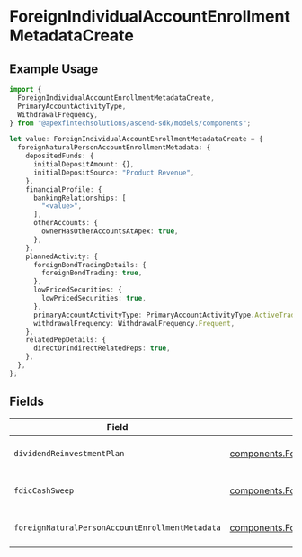 # ForeignIndividualAccountEnrollmentMetadataCreate

## Example Usage

```typescript
import {
  ForeignIndividualAccountEnrollmentMetadataCreate,
  PrimaryAccountActivityType,
  WithdrawalFrequency,
} from "@apexfintechsolutions/ascend-sdk/models/components";

let value: ForeignIndividualAccountEnrollmentMetadataCreate = {
  foreignNaturalPersonAccountEnrollmentMetadata: {
    depositedFunds: {
      initialDepositAmount: {},
      initialDepositSource: "Product Revenue",
    },
    financialProfile: {
      bankingRelationships: [
        "<value>",
      ],
      otherAccounts: {
        ownerHasOtherAccountsAtApex: true,
      },
    },
    plannedActivity: {
      foreignBondTradingDetails: {
        foreignBondTrading: true,
      },
      lowPricedSecurities: {
        lowPricedSecurities: true,
      },
      primaryAccountActivityType: PrimaryAccountActivityType.ActiveTrading,
      withdrawalFrequency: WithdrawalFrequency.Frequent,
    },
    relatedPepDetails: {
      directOrIndirectRelatedPeps: true,
    },
  },
};
```

## Fields

| Field                                                                                                                                                                                      | Type                                                                                                                                                                                       | Required                                                                                                                                                                                   | Description                                                                                                                                                                                | Example                                                                                                                                                                                    |
| ------------------------------------------------------------------------------------------------------------------------------------------------------------------------------------------ | ------------------------------------------------------------------------------------------------------------------------------------------------------------------------------------------ | ------------------------------------------------------------------------------------------------------------------------------------------------------------------------------------------ | ------------------------------------------------------------------------------------------------------------------------------------------------------------------------------------------ | ------------------------------------------------------------------------------------------------------------------------------------------------------------------------------------------ |
| `dividendReinvestmentPlan`                                                                                                                                                                 | [components.ForeignIndividualAccountEnrollmentMetadataCreateDividendReinvestmentPlan](../../models/components/foreignindividualaccountenrollmentmetadatacreatedividendreinvestmentplan.md) | :heavy_minus_sign:                                                                                                                                                                         | Option to auto-enroll in Dividend Reinvestment; defaults to DIVIDEND_REINVESTMENT_ENROLL                                                                                                   | DIVIDEND_REINVESTMENT_ENROLL                                                                                                                                                               |
| `fdicCashSweep`                                                                                                                                                                            | [components.ForeignIndividualAccountEnrollmentMetadataCreateFdicCashSweep](../../models/components/foreignindividualaccountenrollmentmetadatacreatefdiccashsweep.md)                       | :heavy_minus_sign:                                                                                                                                                                         | Option to auto-enroll in FDIC cash sweep; defaults to FDIC_CASH_SWEEP_ENROLL                                                                                                               | FDIC_CASH_SWEEP_ENROLL                                                                                                                                                                     |
| `foreignNaturalPersonAccountEnrollmentMetadata`                                                                                                                                            | [components.ForeignNaturalPersonAccountEnrollmentMetadataCreate](../../models/components/foreignnaturalpersonaccountenrollmentmetadatacreate.md)                                           | :heavy_check_mark:                                                                                                                                                                         | Enrollment metadata for Accounts that have a foreign Legal Natural Person owner.                                                                                                           |                                                                                                                                                                                            |